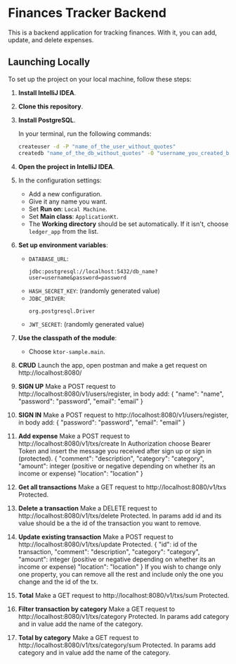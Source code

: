 # Finances Tracker Backend

This is a backend application for tracking finances. With it, you can add, update, and delete expenses.

## Launching Locally

To set up the project on your local machine, follow these steps:

1. **Install IntelliJ IDEA**.

2. **Clone this repository**.

3. **Install PostgreSQL**.

   In your terminal, run the following commands:
   ```bash
   createuser -d -P "name_of_the_user_without_quotes"
   createdb "name_of_the_db_without_quotes" -O "username_you_created_before"
   
4. **Open the project in IntelliJ IDEA**.

5. In the configuration settings:
   - Add a new configuration.
   - Give it any name you want.
   - Set **Run on**: `Local Machine`.
   - Set **Main class**: `ApplicationKt`.
   - The **Working directory** should be set automatically. If it isn't, choose `ledger_app` from the list.

6. **Set up environment variables**:
   - `DATABASE_URL`: 
     ```
     jdbc:postgresql://localhost:5432/db_name?user=username&password=password
     ```
   - `HASH_SECRET_KEY`: (randomly generated value)
   - `JDBC_DRIVER`: 
     ```
     org.postgresql.Driver
     ```
   - `JWT_SECRET`: (randomly generated value)

7. **Use the classpath of the module**: 
   - Choose `ktor-sample.main`.

8. **CRUD**
   Launch the app, open postman and make a get request on http://localhost:8080/

9. **SIGN UP**
   Make a POST request to http://localhost:8080/v1/users/register, in body add:
   {
      "name": "name",
      "password": "password",
      "email": "email"
   }
   
10. **SIGN IN**
    Make a POST request to http://localhost:8080/v1/users/register, in body add:
   {
      "password": "password",
      "email": "email"
   }
   
11. **Add expense**
    Make a POST request to http://localhost:8080/v1/txs/create
    In Authorization choose Bearer Token and insert the message you received after sign up or sign in (protected).
    {
      "comment": "description",
      "category": "category",
      "amount": integer (positive or negative depending on whether its an income or expense)
      "location": "location"
    }
    
12. **Get all transactions**
    Make a GET request to http://localhost:8080/v1/txs
    Protected.
    
13. **Delete a transaction**
    Make a DELETE request to http://localhost:8080/v1/txs/delete
    Protected.
    In params add id and its value should be a the id of the transaction you want to remove.
    
14. **Update existing transaction**
    Make a POST request to http://localhost:8080/v1/txs/update
    Protected.
    {
       "id": id of the transaction,
       "comment": "description",
       "category": "category",
       "amount": integer (positive or negative depending on whether its an income or expense)
       "location": "location"
    }
   If you wish to change only one property, you can remove all the rest and include only the one you change and the id of the tx.

15. **Total**
    Make a GET request to http://localhost:8080/v1/txs/sum
    Protected.
    
16. **Filter transaction by category**
    Make a GET request to http://localhost:8080/v1/txs/category
    Protected.
    In params add category and in value add the name of the category.
    
17. **Total by category**
    Make a GET request to http://localhost:8080/v1/txs/category/sum
    Protected.
    In params add category and in value add the name of the category.




